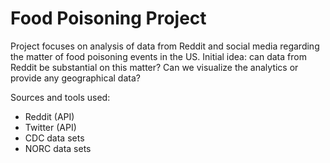 # Food Poisoning Project
Project focuses on analysis of data from Reddit and social media regarding the matter of food poisoning events in the US. Initial idea: can data from Reddit be substantial on this matter? Can we visualize the analytics or provide any geographical data?

Sources and tools used:
- Reddit (API)
- Twitter (API)
- CDC data sets
- NORC data sets
